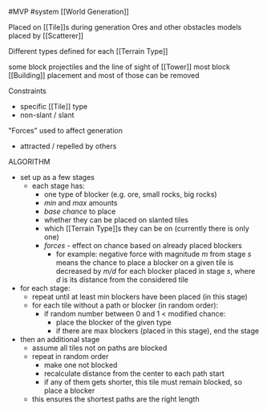 #MVP
#system [[World Generation]]

Placed on [[Tile]]s during generation
Ores and other obstacles
models placed by [[Scatterer]]

Different types defined for each [[Terrain Type]]

some block projectiles and the line of sight of [[Tower]]
most block [[Building]] placement and most of those can be removed

Constraints
- specific [[Tile]] type
- non-slant / slant

"Forces" used to affect generation
 - attracted / repelled by others


ALGORITHM
- set up as a few stages
    - each stage has:
        - one type of blocker (e.g. ore, small rocks, big rocks)
        - *min* and *max* amounts
        - *base chance* to place
        - whether they can be placed on slanted tiles
        - which [[Terrain Type]]s they can be on (currently there is only one)
        - *forces* - effect on chance based on already placed blockers
            - for example: negative force with magnitude *m* from stage *s* means the chance to place a blocker on a given tile is decreased by *m/d*  for each blocker placed in stage *s*, where *d* is its distance from the considered tile
- for each stage:
    - repeat until at least min blockers have been placed (in this stage)
    - for each tile without a path or blocker (in random order):
        - if random number between 0 and 1 < modified chance:
            - place the blocker of the given type
            - if there are max blockers (placed in this stage), end the stage
- then an additional stage
    - assume all tiles not on paths are blocked
    - repeat in random order
        - make one not blocked
        - recalculate distance from the center to each path start
        - if any of them gets shorter, this tile must remain blocked, so place a blocker
    - this ensures the shortest paths are the right length